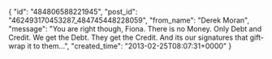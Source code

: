  {
   "id": "484806588221945",
   "post_id": "462493170453287_484745448228059",
   "from_name": "Derek Moran",
   "message": "You are right though, Fiona. There is no Money. Only Debt and Credit. We get the Debt. They get the Credit. And its our signatures that gift-wrap it to them...",
   "created_time": "2013-02-25T08:07:31+0000"
 }
